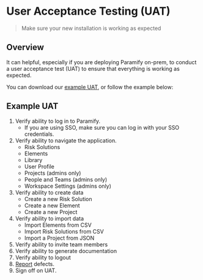 # User Acceptance Testing (UAT)

> Make sure your new installation is working as expected

<YouTube src="https://www.youtube.com/embed/oMkdaoOFAuM?si=gHfgJ3BsOOOuDTa8" />

## Overview

It can helpful, especially if you are deploying Paramify on-prem, to conduct a user acceptance test (UAT) to ensure that everything is working as expected.

You can download our [example UAT](https://docs.google.com/document/d/1r2hDvZb2TvfA7Hziamgl1-z_uAzQ0te1NlYydL_CljI/export?format=docx), or follow the example below:

## Example UAT

1. Verify ability to log in to Paramify.
   - If you are using SSO, make sure you can log in with your SSO credentials.
2. Verify ability to navigate the application.
   - Risk Solutions
   - Elements
   - Library
   - User Profile
   - Projects (admins only)
   - People and Teams (admins only)
   - Workspace Settings (admins only)
3. Verify ability to create data
   - Create a new Risk Solution
   - Create a new Element
   - Create a new Project
4. Verify ability to import data
   - Import Elements from CSV
   - Import Risk Solutions from CSV
   - Import a Project from JSON
5. Verify ability to invite team members
6. Verify ability to generate documentation
7. Verify ability to logout
8. [Report](mailto:support@paramify.com?subject=UAT%20defect) defects.
9. Sign off on UAT.
